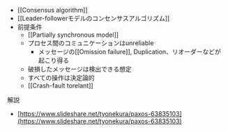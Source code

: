 - [[Consensus algorithm]]
- [[Leader-followerモデルのコンセンサスアルゴリズム]]
- 前提条件
	- [[Partially synchronous model]]
	- プロセス間のコミュニケーションはunreliable
		- メッセージの[[Omission failure]], Duplication、リオーダーなどが起こり得る
	- 破損したメッセージは検出できる想定
	- すべての操作は決定論的
	- [[Crash-fault torelant]]

解説
- [https://www.slideshare.net/tyonekura/paxos-63835103](https://www.slideshare.net/tyonekura/paxos-63835103)